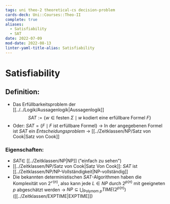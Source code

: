 ```yaml
---
tags: uni theo-2 theoretical-cs decision-problem
cards-deck: Uni::Courses::Theo-II
complete: true
aliases:
  - Satisfiability
  - SAT
date: 2022-07-09
mod-date: 2022-08-13
linter-yaml-title-alias: Satisfiability
---
```


# Satisfiability

## Definition:
- Das Erfüllbarkeitsproblem der [[../../Logik/Aussagenlogik|Aussagenlogik]]
$$SAT:=\{w \in\text{festen }\Sigma\mid w\text{ kodiert eine erfüllbare Formel }F\}$$
- Oder: $SAT=\{F\mid F\text{ ist erfüllbare Formel}\}$
	-> In der angegebenen Formel ist $SAT$ ein *Entscheidungsproblem*
-> [[../Zeitklassen/NP/Satz von Cook|Satz von Cook]]

### Eigenschaften:
- $SAT\in$ [[../Zeitklassen/NP|NP]] ("einfach zu sehen")
- [[../Zeitklassen/NP/Satz von Cook|Satz Von Cook]]: $SAT$ ist [[../Zeitklassen/NP/NP-Vollständigkeit|NP-vollständig]]
- Die bekannten deterministischen $SAT$-Algorithmen haben die Komplexität von $2^{\mathcal{O}(n)}$, also kann jede $L\in NP$ durch $2^{p(n)}$ mit geeigneten $p$ abgeschätzt werden
	-> $NP\subseteq\bigcup_{\text{Polynom }p}TIME(2^{p(n)})$ ([[../Zeitklassen/EXPTIME|EXPTIME]])
